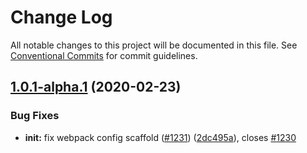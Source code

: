 # Change Log

All notable changes to this project will be documented in this file.
See [Conventional Commits](https://conventionalcommits.org) for commit guidelines.

## [1.0.1-alpha.1](https://github.com/ematipico/webpack-cli/compare/@webpack-cli/generate-loader@1.0.1-alpha.0...@webpack-cli/generate-loader@1.0.1-alpha.1) (2020-02-23)

### Bug Fixes

-   **init:** fix webpack config scaffold ([#1231](https://github.com/ematipico/webpack-cli/issues/1231)) ([2dc495a](https://github.com/ematipico/webpack-cli/commit/2dc495a8d050d28478c6c2533d7839e9ff78d76c)), closes [#1230](https://github.com/ematipico/webpack-cli/issues/1230)
